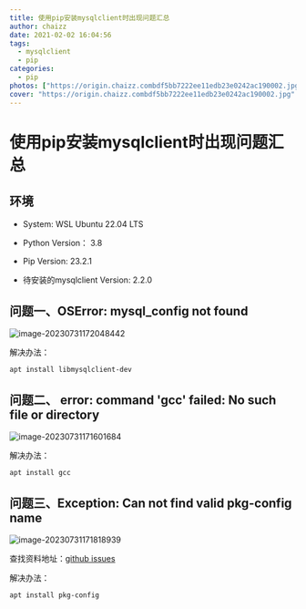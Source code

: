 ```yaml
---
title: 使用pip安装mysqlclient时出现问题汇总
author: chaizz
date: 2021-02-02 16:04:56
tags: 
  - mysqlclient
  - pip
categories:
  - pip
photos: ["https://origin.chaizz.combdf5bb7222ee11edb23e0242ac190002.jpg"]
cover: "https://origin.chaizz.combdf5bb7222ee11edb23e0242ac190002.jpg"
---
```




# 使用pip安装mysqlclient时出现问题汇总

## 环境

- System: WSL Ubuntu 22.04 LTS

- Python Version： 3.8

- Pip Version: 23.2.1

- 待安装的mysqlclient Version: 2.2.0



## 问题一、OSError: mysql_config not found

![image-20230731172048442](C:\Users\LHKJ0\AppData\Roaming\Typora\typora-user-images\image-20230731172048442.png)

解决办法：

```shell
apt install libmysqlclient-dev
```

## 问题二、 error: command 'gcc' failed: No such file or directory

![image-20230731171601684](https://origin.chaizz.com/tc/image-20230731171601684.png)

解决办法：

```shell
apt install gcc
```



## 问题三、Exception: Can not find valid pkg-config name

![image-20230731171818939](https://origin.chaizz.com/tc/image-20230731171818939.png)

查找资料地址：[github issues](https://github.com/PyMySQL/mysqlclient/issues/620)

解决办法：

```shell
apt install pkg-config
```


